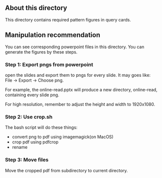 ## About this directory

This directory contains required pattern figures in query cards.

## Manipulation recommendation

You can see corresponding powerpoint files in this directory. You can generate the figures by these steps.

### Step 1: Export pngs from powerpoint

open the slides and export them to pngs for every slide. It may goes like: File -> Export -> Choose png.

For example, the online-read.pptx will produce a new directory, online-read, containing every slide png.

For high resolution, remember to adjust the height and width to 1920x1080.

### Step 2: Use crop.sh

The bash script will do these things:
- convert png to pdf using imagemagick(on MacOS)
- crop pdf using pdfcrop
- rename

### Step 3: Move files

Move the cropped pdf from subdirectory to current directory.


